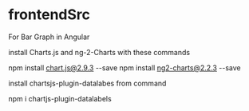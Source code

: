 # frontendSrc

For Bar Graph in Angular

install Charts.js and ng-2-Charts with these commands 

npm install chart.js@2.9.3 --save
npm install ng2-charts@2.2.3 --save

install chartsjs-plugin-datalabes from command

npm i chartjs-plugin-datalabels
